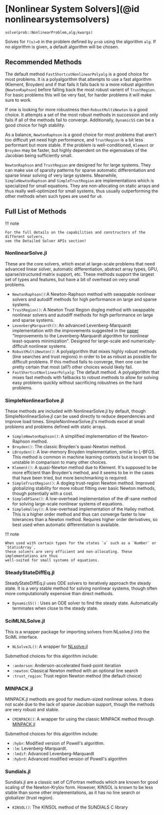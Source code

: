 # [Nonlinear System Solvers](@id nonlinearsystemsolvers)

`solve(prob::NonlinearProblem,alg;kwargs)`

Solves for ``f(u)=0`` in the problem defined by `prob` using the algorithm
`alg`. If no algorithm is given, a default algorithm will be chosen.

## Recommended Methods

The default method `FastShortcutNonlinearPolyalg` is a good choice for most
problems. It is a polyalgorithm that attempts to use a fast algorithm
(Klement, Broyden) and if that fails it falls back to a more robust
algorithm (`NewtonRaphson`) before falling back the most robust varient of
`TrustRegion`. For basic problems this will be very fast, for harder problems
it will make sure to work.

If one is looking for more robustness then `RobustMultiNewton` is a good choice.
It attempts a set of the most robust methods in succession and only fails if
all of the methods fail to converge. Additionally, `DynamicSS` can be a good choice
for high stability.

As a balance, `NewtonRaphson` is a good choice for most problems that aren't too
difficult yet need high performance, and  `TrustRegion` is a bit less performant
but more stable. If the problem is well-conditioned, `Klement` or `Broyden`
may be faster, but highly dependent on the eigenvalues of the Jacobian being
sufficiently small.

`NewtonRaphson` and `TrustRegion` are designed for for large systems.
They can make use of sparsity patterns for sparse automatic differentiation
and sparse linear solving of very large systems. Meanwhile,
`SimpleNewtonRaphson` and `SimpleTrustRegion` are implementations which is specialized for
small equations. They are non-allocating on static arrays and thus really well-optimized
for small systems, thus usually outperforming the other methods when such types are
used for `u0`.

## Full List of Methods

!!! note
    
    For the full details on the capabilities and constructors of the different solvers,
    see the Detailed Solver APIs section!

### NonlinearSolve.jl

These are the core solvers, which excel at large-scale problems that need advanced
linear solver, automatic differentiation, abstract array types, GPU,
sparse/structured matrix support, etc. These methods support the largest set of types and
features, but have a bit of overhead on very small problems.

  - `NewtonRaphson()`:A Newton-Raphson method with swappable nonlinear solvers and autodiff
    methods for high performance on large and sparse systems.
  - `TrustRegion()`: A Newton Trust Region dogleg method with swappable nonlinear solvers and
    autodiff methods for high performance on large and sparse systems.
  - `LevenbergMarquardt()`: An advanced Levenberg-Marquardt implementation with the
    improvements suggested in the [paper](https://arxiv.org/abs/1201.5885) "Improvements to
    the Levenberg-Marquardt algorithm for nonlinear least-squares minimization". Designed for
    large-scale and numerically-difficult nonlinear systems.
  - `RobustMultiNewton()`: A polyalgorithm that mixes highly robust methods (line searches and
    trust regions) in order to be as robust as possible for difficult problems. If this method
    fails to converge, then one can be pretty certain that most (all?) other choices would
    likely fail.
  - `FastShortcutNonlinearPolyalg`: The default method. A polyalgorithm that mixes fast methods
    with fallbacks to robust methods to allow for solving easy problems quickly without sacrificing
    robustnes on the hard problems.

### SimpleNonlinearSolve.jl

These methods are included with NonlinearSolve.jl by default, though SimpleNonlinearSolve.jl
can be used directly to reduce dependencies and improve load times. SimpleNonlinearSolve.jl's
methods excel at small problems and problems defined with static arrays.

  - `SimpleNewtonRaphson()`: A simplified implementation of the Newton-Raphson method.
  - `Broyden()`: The classic Broyden's quasi-Newton method.
  - `LBroyden()`: A low-memory Broyden implementation, similar to L-BFGS. This method is
    common in machine learning contexts but is known to be unstable in comparison to many
    other choices.
  - `Klement()`: A quasi-Newton method due to Klement. It's supposed to be more efficient
    than Broyden's method, and it seems to be in the cases that have been tried, but more
    benchmarking is required.
  - `SimpleTrustRegion()`: A dogleg trust-region Newton method. Improved globalizing stability
    for more robust fitting over basic Newton methods, though potentially with a cost.
  - `SimpleDFSane()`: A low-overhead implementation of the df-sane method for solving
    large-scale nonlinear systems of equations.
  - `SimpleHalley()`: A low-overhead implementation of the Halley method. This is a higher order
    method and thus can converge faster to low tolerances than a Newton method. Requires higher
    order derivatives, so best used when automatic differentiation is available.

!!! note
    
    When used with certain types for the states `u` such as a `Number` or `StaticArray`,
    these solvers are very efficient and non-allocating. These implementations are thus
    well-suited for small systems of equations.

### SteadyStateDiffEq.jl

SteadyStateDiffEq.jl uses ODE solvers to iteratively approach the steady state. It is a
very stable method for solving nonlinear systems, though often more
computationally expensive than direct methods.

  - `DynamicSS()` : Uses an ODE solver to find the steady state. Automatically
    terminates when close to the steady state.

### SciMLNLSolve.jl

This is a wrapper package for importing solvers from NLsolve.jl into the SciML interface.

  - `NLSolveJL()`: A wrapper for [NLsolve.jl](https://github.com/JuliaNLSolvers/NLsolve.jl)

Submethod choices for this algorithm include:

  - `:anderson`: Anderson-accelerated fixed-point iteration
  - `:newton`: Classical Newton method with an optional line search
  - `:trust_region`: Trust region Newton method (the default choice)

### MINPACK.jl

MINPACK.jl methods are good for medium-sized nonlinear solves. It does not scale due to
the lack of sparse Jacobian support, though the methods are very robust and stable.

  - `CMINPACK()`: A wrapper for using the classic MINPACK method through [MINPACK.jl](https://github.com/sglyon/MINPACK.jl)

Submethod choices for this algorithm include:

  - `:hybr`: Modified version of Powell's algorithm.
  - `:lm`: Levenberg-Marquardt.
  - `:lmdif`: Advanced Levenberg-Marquardt
  - `:hybrd`: Advanced modified version of Powell's algorithm

### Sundials.jl

Sundials.jl are a classic set of C/Fortran methods which are known for good scaling of the
Newton-Krylov form. However, KINSOL is known to be less stable than some other
implementations, as it has no line search or globalizer (trust region).

  - `KINSOL()`: The KINSOL method of the SUNDIALS C library
